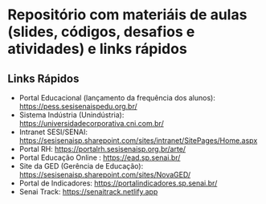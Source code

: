 # Repositório com materiáis de aulas (slides, códigos, desafios e atividades) e links rápidos
## Links Rápidos

* Portal Educacional (lançamento da frequência dos alunos): https://pess.sesisenaispedu.org.br/
* Sistema Indústria (Unindústria): https://universidadecorporativa.cni.com.br/
* Intranet SESI/SENAI: https://sesisenaisp.sharepoint.com/sites/intranet/SitePages/Home.aspx
* Portal RH: https://portalrh.sesisenaisp.org.br/arte/
* Portal Educação Online : https://ead.sp.senai.br/
* Site da GED (Gerência de Educação): https://sesisenaisp.sharepoint.com/sites/NovaGED/
* Portal de Indicadores: https://portalindicadores.sp.senai.br/
* Senai Track: https://senaitrack.netlify.app
